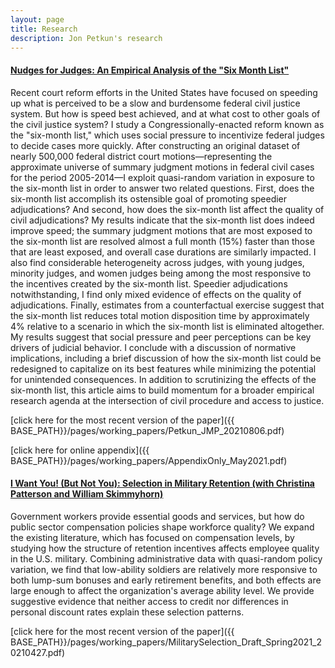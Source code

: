 ```yaml
---
layout: page
title: Research
description: Jon Petkun's research
---
```




#### <a href="{{ BASE_PATH}}/pages/working_papers/Petkun_JMP_20210806.pdf">Nudges for Judges: An Empirical Analysis of the "Six Month List"</a>
Recent court reform efforts in the United States have focused on speeding up what is perceived to be a slow and burdensome federal civil justice system. But how is speed best achieved, and at what cost to other goals of the civil justice system? I study a Congressionally-enacted reform known as the "six-month list," which uses social pressure to incentivize federal judges to decide cases more quickly. After constructing an original dataset of nearly 500,000 federal district court motions&mdash;representing the approximate universe of summary judgment motions in federal civil cases for the period 2005-2014&mdash;I exploit quasi-random variation in exposure to the six-month list in order to answer two related questions. First, does the six-month list accomplish its ostensible goal of promoting speedier adjudications? And second, how does the six-month list affect the quality of civil adjudications? My results indicate that the six-month list does indeed improve speed; the summary judgment motions that are most exposed to the six-month list are resolved almost a full month (15%) faster than those that are least exposed, and overall case durations are similarly impacted. I also find considerable heterogeneity across judges, with young judges, minority judges, and women judges being among the most responsive to the incentives created by the six-month list. Speedier adjudications notwithstanding, I find only mixed evidence of effects on the quality of adjudications. Finally, estimates from a counterfactual exercise suggest that the six-month list reduces total motion disposition time by approximately 4% relative to a scenario in which the six-month list is eliminated altogether. My results suggest that social pressure and peer perceptions can be key drivers of judicial behavior. I conclude with a discussion of normative implications, including a brief discussion of how the six-month list could be redesigned to capitalize on its best features while minimizing the potential for unintended consequences. In addition to scrutinizing the effects of the six-month list, this article aims to build momentum for a broader empirical research agenda at the intersection of civil procedure and access to justice.

[click here for the most recent version of the paper]({{ BASE_PATH}}/pages/working_papers/Petkun_JMP_20210806.pdf)

[click here for online appendix]({{ BASE_PATH}}/pages/working_papers/AppendixOnly_May2021.pdf)

#### <a href="{{ BASE_PATH}}/pages/working_papers/MilitarySelection_Draft_Spring2021_20210427.pdf">I Want You! (But Not You): Selection in Military Retention (with Christina Patterson and William Skimmyhorn)</a>

Government workers provide essential goods and services, but how do public sector compensation policies shape workforce quality? We expand the existing literature, which has focused on compensation levels, by studying how the structure of retention incentives affects employee quality in the U.S. military. Combining administrative data with quasi-random policy variation, we find that low-ability soldiers are relatively more responsive to both lump-sum bonuses and early retirement benefits, and both effects are large enough to affect the organization's average ability level. We provide suggestive evidence that neither access to credit nor differences in personal discount rates explain these selection patterns.


[click here for the most recent version of the paper]({{ BASE_PATH}}/pages/working_papers/MilitarySelection_Draft_Spring2021_20210427.pdf)


<!-- Note: this is how to write a comment in HTML. Everything in here won't show up on your webpage.-->

<!--
To increase the size of the title, use fewer # in front of the paper title.
To decrease the size of the title, use more #. 
To remove the italics, remove the * before and after the description
To remove the underline from the title, remove the <u> tags (<u> and </u>)
-->
